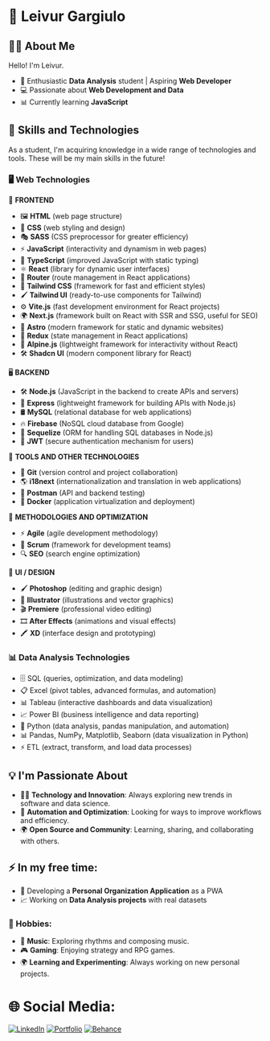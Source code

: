 # 🌟 Leivur Gargiulo  

## 👩‍💻 About Me  

Hello! I'm Leivur.  

- 🚀 Enthusiastic **Data Analysis** student | Aspiring **Web Developer**  
- 💻 Passionate about **Web Development and Data**  
- 📊 Currently learning **JavaScript**  

## 🔧 Skills and Technologies  

As a student, I'm acquiring knowledge in a wide range of technologies and tools. These will be my main skills in the future! 

### 🖥 Web Technologies
🎨 **FRONTEND**
- 🖼 **HTML** (web page structure)
- 🎨 **CSS** (web styling and design)
- 🎭 **SASS** (CSS preprocessor for greater efficiency)
- ⚡ **JavaScript** (interactivity and dynamism in web pages)
- 🔷 **TypeScript** (improved JavaScript with static typing)
- ⚛️ **React** (library for dynamic user interfaces)
- 🚏 **Router** (route management in React applications)
- 🎨 **Tailwind CSS** (framework for fast and efficient styles)
- 🖌 **Tailwind UI** (ready-to-use components for Tailwind)
- ⚙️ **Vite.js** (fast development environment for React projects)
- 🌍 **Next.js** (framework built on React with SSR and SSG, useful for SEO)
- 🚀 **Astro** (modern framework for static and dynamic websites)
- 🔄 **Redux** (state management in React applications)
- 🌿 **Alpine.js** (lightweight framework for interactivity without React)
- 🛠 **Shadcn UI** (modern component library for React)

🖥 **BACKEND**
- 🛠 **Node.js** (JavaScript in the backend to create APIs and servers)
- 🚀 **Express** (lightweight framework for building APIs with Node.js)
- 🛢 **MySQL** (relational database for web applications)
- 🔥 **Firebase** (NoSQL cloud database from Google)
- 🔗 **Sequelize** (ORM for handling SQL databases in Node.js)
- 🔑 **JWT** (secure authentication mechanism for users)

🔧 **TOOLS AND OTHER TECHNOLOGIES**
- 🐙 **Git** (version control and project collaboration)
- 🌎 **i18next** (internationalization and translation in web applications)
- 📡 **Postman** (API and backend testing)
- 🐳 **Docker** (application virtualization and deployment)

🚀 **METHODOLOGIES AND OPTIMIZATION**
- ⚡ **Agile** (agile development methodology)
- 📌 **Scrum** (framework for development teams)
- 🔍 **SEO** (search engine optimization)

🎨 **UI / DESIGN**
- 🖌 **Photoshop** (editing and graphic design)
- 🎨 **Illustrator** (illustrations and vector graphics)
- 🎬 **Premiere** (professional video editing)
- 🎞 **After Effects** (animations and visual effects)
- 🖍 **XD** (interface design and prototyping)

### 📊 Data Analysis Technologies
- 🗄 SQL (queries, optimization, and data modeling)
- 📋 Excel (pivot tables, advanced formulas, and automation)
- 📊 Tableau (interactive dashboards and data visualization)
- 📈 Power BI (business intelligence and data reporting)
- 🐍 Python (data analysis, pandas manipulation, and automation)
- 📊 Pandas, NumPy, Matplotlib, Seaborn (data visualization in Python)
- ⚡ ETL (extract, transform, and load data processes)

## 💡 I'm Passionate About  
- 👨‍💻 **Technology and Innovation**: Always exploring new trends in software and data science.  
- 🔄 **Automation and Optimization**: Looking for ways to improve workflows and efficiency.  
- 🌍 **Open Source and Community**: Learning, sharing, and collaborating with others.  

## ⚡ In my free time:  
- 🎯 Developing a **Personal Organization Application** as a PWA  
- 📈 Working on **Data Analysis projects** with real datasets 

### 🎨 Hobbies:  
- 🎵 **Music**: Exploring rhythms and composing music.  
- 🎮 **Gaming**: Enjoying strategy and RPG games.  
- 🌍 **Learning and Experimenting**: Always working on new personal projects.  

# 🌐 Social Media:  
[![LinkedIn](https://img.shields.io/badge/LinkedIn-blue)](https://linkedin.com)  [![Portfolio](https://img.shields.io/badge/Portfolio-yellow)](https://)  [![Behance](https://img.shields.io/badge/Behance-violet)](https://)
